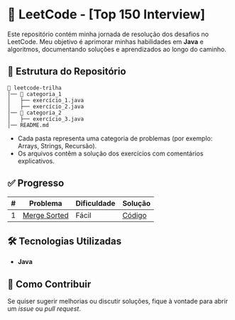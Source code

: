 

# 🚀 LeetCode - [Top 150 Interview]

Este repositório contém minha jornada de resolução dos desafios no LeetCode. Meu objetivo é aprimorar minhas habilidades em **Java** e algoritmos, documentando soluções e aprendizados ao longo do caminho.

## 📌 Estrutura do Repositório

```
📂 leetcode-trilha
│── 📁 categoria_1
│   ├── exercício_1.java
│   ├── exercício_2.java
│── 📁 categoria_2
│   ├── exercício_3.java
│── README.md
```

- Cada pasta representa uma categoria de problemas (por exemplo: Arrays, Strings, Recursão).
- Os arquivos contêm a solução dos exercícios com comentários explicativos.

## ✅ Progresso

| # | Problema | Dificuldade | Solução |
|---|---------|------------|---------|
| 1 | [Merge Sorted](https://leetcode.com/problems/merge-sorted-array/?envType=study-plan-v2&envId=top-interview-150) | Fácil | [Código](./src/main/java/arrays/MergeElements.java) |

## 🛠 Tecnologias Utilizadas

- **Java** 

## 📌 Como Contribuir

Se quiser sugerir melhorias ou discutir soluções, fique à vontade para abrir um *issue* ou *pull request*.

